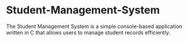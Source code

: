 # Student-Management-System
The Student Management System is a simple console-based application written in C that allows users to manage student records efficiently.
